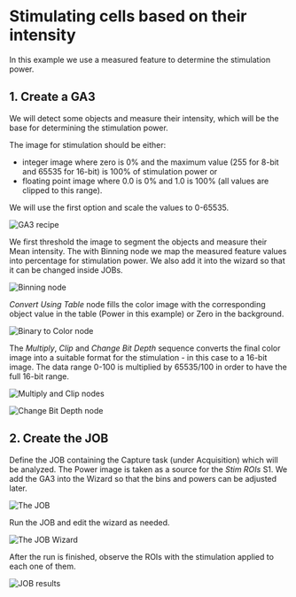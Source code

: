 # Stimulating cells based on their intensity

In this example we use a measured feature to determine the stimulation power.

## 1. Create a GA3

We will detect some objects and measure their intensity, which will be the base for determining the stimulation power.

The image for stimulation should be either:
- integer image where zero is 0% and the maximum value (255 for 8-bit and 65535 for 16-bit) is 100% of stimulation power or
- floating point image where 0.0 is 0% and 1.0 is 100% (all values are clipped to this range).

We will use the first option and scale the values to 0-65535.

![GA3 recipe](images/ga3_jobs_example_stimulation_1.png)

We first threshold the image to segment the objects and measure their Mean intensity. The with Binning node we map the measured feature values into percentage for stimulation power. 
We also add it into the wizard so that it can be changed inside JOBs.

![Binning node](images/ga3_jobs_example_stimulation_5.png)

*Convert Using Table* node fills the color image with the corresponding object value in the table (Power in this example) or Zero in the background.

![Binary to Color node](images/ga3_jobs_example_stimulation_2.png)

The *Multiply*, *Clip* and *Change Bit Depth* sequence converts the final color image into a suitable format for the stimulation - in
this case to a 16-bit image. The data range 0-100 is multiplied by 65535/100 in order to have the full 16-bit range.

![Multiply and Clip nodes](images/ga3_jobs_example_stimulation_3.png)

![Change Bit Depth node](images/ga3_jobs_example_stimulation_4.png)


## 2. Create the JOB

Define the JOB containing the Capture task (under Acquisition) which will be analyzed. The Power image is taken as a source for the *Stim ROIs* S1. 
We add the GA3 into the Wizard so that the bins and powers can be adjusted later.

![The JOB](images/ga3_jobs_example_stimulation_6.png)

Run the JOB and edit the wizard as needed.

![The JOB Wizard](images/ga3_jobs_example_stimulation_7.png)

After the run is finished, observe the ROIs with the stimulation applied to each one of them.

![JOB results](images/ga3_jobs_example_stimulation_8.png)

